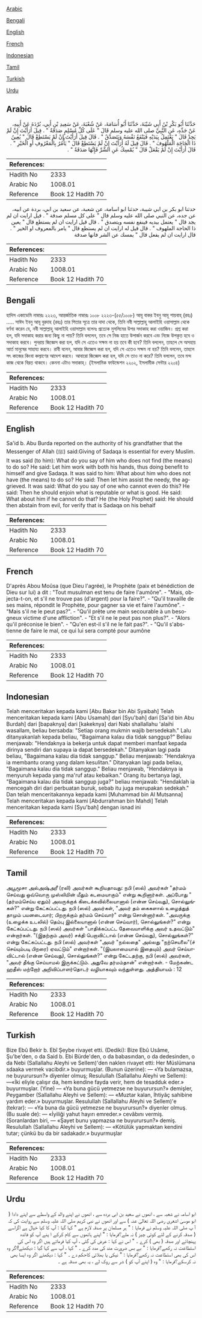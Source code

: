 [Arabic](#arabic)

[Bengali](#bengali)

[English](#english)

[French](#french)

[Indonesian](#indonesian)

[Tamil](#tamil)

[Turkish](#turkish)

[Urdu](#urdu)

## Arabic


<div dir="rtl" lang="ar" style={{fontSize:'larger',backgroundColor:'#f8f9fa',padding:20}}>
حَدَّثَنَا أَبُو بَكْرِ بْنُ أَبِي شَيْبَةَ، حَدَّثَنَا أَبُو أُسَامَةَ، عَنْ شُعْبَةَ، عَنْ سَعِيدِ بْنِ أَبِي، بُرْدَةَ عَنْ أَبِيهِ، عَنْ جَدِّهِ، عَنِ النَّبِيِّ صلى الله عليه وسلم قَالَ ‏"‏ عَلَى كُلِّ مُسْلِمٍ صَدَقَةٌ ‏"‏ ‏.‏ قِيلَ أَرَأَيْتَ إِنْ لَمْ يَجِدْ قَالَ ‏"‏ يَعْتَمِلُ بِيَدَيْهِ فَيَنْفَعُ نَفْسَهُ وَيَتَصَدَّقُ ‏"‏ ‏.‏ قَالَ قِيلَ أَرَأَيْتَ إِنْ لَمْ يَسْتَطِعْ قَالَ ‏"‏ يُعِينُ ذَا الْحَاجَةِ الْمَلْهُوفَ ‏"‏ ‏.‏ قَالَ قِيلَ لَهُ أَرَأَيْتَ إِنْ لَمْ يَسْتَطِعْ قَالَ ‏"‏ يَأْمُرُ بِالْمَعْرُوفِ أَوِ الْخَيْرِ ‏"‏ ‏.‏ قَالَ أَرَأَيْتَ إِنْ لَمْ يَفْعَلْ قَالَ ‏"‏ يُمْسِكُ عَنِ الشَّرِّ فَإِنَّهَا صَدَقَةٌ ‏"‏ ‏.‏
</div>
<div style={{backgroundColor:'#f8f9fa',padding:20, marginBottom: 10}}><table> <thead> <tr> <th>References:</th> <th></th> </tr> </thead> <tbody><tr><td>Hadith No</td><td>2333</td></tr><tr><td>Arabic No</td><td>1008.01</td></tr><tr><td>Reference</td><td>Book 12 Hadith 70</td></tr></tbody></table></div>


<div dir="rtl" lang="ar" style={{fontSize:'larger',backgroundColor:'#f8f9fa',padding:20}}>
حدثنا ابو بكر بن ابي شيبة، حدثنا ابو اسامة، عن شعبة، عن سعيد بن ابي، بردة عن ابيه، عن جده، عن النبي صلى الله عليه وسلم قال " على كل مسلم صدقة " . قيل ارايت ان لم يجد قال " يعتمل بيديه فينفع نفسه ويتصدق " . قال قيل ارايت ان لم يستطع قال " يعين ذا الحاجة الملهوف " . قال قيل له ارايت ان لم يستطع قال " يامر بالمعروف او الخير " . قال ارايت ان لم يفعل قال " يمسك عن الشر فانها صدقة
</div>
<div style={{backgroundColor:'#f8f9fa',padding:20, marginBottom: 10}}><table> <thead> <tr> <th>References:</th> <th></th> </tr> </thead> <tbody><tr><td>Hadith No</td><td>2333</td></tr><tr><td>Arabic No</td><td>1008.01</td></tr><tr><td>Reference</td><td>Book 12 Hadith 70</td></tr></tbody></table></div>

## Bengali


<div dir="ltr" lang="bn" style={{fontSize:'larger',backgroundColor:'#f8f9fa',padding:20}}>
হাদিস একাডেমি নাম্বারঃ ২২২৩, আন্তর্জাতিক নাম্বারঃ ১০০৮ ২২২৩-(৫৫/১০০৮) আবূ বাকর ইবনু আবূ শায়বাহ্ (রহঃ) ..... সাঈদ ইবনু আবূ বুরদাহ (রহঃ) তার পিতার সূত্রে তার দাদা থেকে, তিনি নবী সাল্লাল্লাহু আলাইহি ওয়াসাল্লাম থেকে বর্ণনা করেন যে, নবী সাল্লাল্লাহু আলাইহি ওয়াসাল্লাম বলেনঃ প্রত্যেক মুসলিমের উপর সদাকাহ করা ওয়াজিব। প্রশ্ন করা হল, যদি সদাকাহ করার জন্য কিছু না পায়? তিনি বললেন, তবে সে নিজ হাতে উপার্জন করবে এবং নিজে উপকৃত হবে ও সদাকাহ করবে। পুনরায় জিজ্ঞেস করা হল, যদি সে এতেও সক্ষম না হয় তবে কী হবে? তিনি বললেন, তাহলে সে অসহায় আর্ত মানুষের সাহায্য করবে। রাবী বলেন, আবার জিজ্ঞেস করা হল, যদি সে এতেও সক্ষম না হয়? তিনি বললেন, তাহলে সৎ কাজের কিংবা কল্যাণের আদেশ করবে। আবারো জিজ্ঞেস করা হল, যদি সে তাও না করে? তিনি বললেন, তবে মন্দ কাজ থেকে বিরত থাকবে। কেননা এটাও সদাকাহ্। (ইসলামিক ফাউন্ডেশন ২২০২, ইসলামীক সেন্টার ২২০৪)
</div>
<div style={{backgroundColor:'#f8f9fa',padding:20, marginBottom: 10}}><table> <thead> <tr> <th>References:</th> <th></th> </tr> </thead> <tbody><tr><td>Hadith No</td><td>2333</td></tr><tr><td>Arabic No</td><td>1008.01</td></tr><tr><td>Reference</td><td>Book 12 Hadith 70</td></tr></tbody></table></div>

## English


<div dir="ltr" lang="en" style={{fontSize:'larger',backgroundColor:'#f8f9fa',padding:20}}>
Sa'id b. Abu Burda reported on the authority of his grandfather that the Messenger of Allah (ﷺ) said:Giving of Sadaqa is essential for every Muslim. It was said (to him): What do you say of him who does not find (the means) to do so? He said: Let him work with both his hands, thus doing benefit to himself and give Sadaqa. It was said to him: What about him who does not have (the means) to do so? He said: Then let him assist the needy, the aggrieved. It was said: What do you say of one who cannot even do this? He said: Then he should enjoin what is reputable or what is good. He said: What about him if he cannot do that? He (the Holy Prophet) said: He should then abstain from evil, for verify that is Sadaqa on his behalf
</div>
<div style={{backgroundColor:'#f8f9fa',padding:20, marginBottom: 10}}><table> <thead> <tr> <th>References:</th> <th></th> </tr> </thead> <tbody><tr><td>Hadith No</td><td>2333</td></tr><tr><td>Arabic No</td><td>1008.01</td></tr><tr><td>Reference</td><td>Book 12 Hadith 70</td></tr></tbody></table></div>

## French


<div dir="ltr" lang="fr" style={{fontSize:'larger',backgroundColor:'#f8f9fa',padding:20}}>
D'après Abou Moûsa (que Dieu l'agrée), le Prophète (paix et bénédiction de Dieu sur lui) a dit : "Tout musulman est tenu de faire l'aumône". - "Mais, objecta-t-on, et s'il ne trouve pas (d'argent) pour la faire?". - "Qu'il travaille de ses mains, répondit le Prophète, pour gagner sa vie et faire l'aumône". - "Mais s'il ne le peut pas?". - "Qu'il prête une main secourable à un besogneux victime d'une affliction". - "Et s'il ne le peut pas non plus?". - "Alors qu'il préconise le bien". - "Qu'en est-il s'il ne le fait pas?". - "Qu'il s'abstienne de faire le mal, ce qui lui sera compté pour aumône
</div>
<div style={{backgroundColor:'#f8f9fa',padding:20, marginBottom: 10}}><table> <thead> <tr> <th>References:</th> <th></th> </tr> </thead> <tbody><tr><td>Hadith No</td><td>2333</td></tr><tr><td>Arabic No</td><td>1008.01</td></tr><tr><td>Reference</td><td>Book 12 Hadith 70</td></tr></tbody></table></div>

## Indonesian


<div dir="ltr" lang="id" style={{fontSize:'larger',backgroundColor:'#f8f9fa',padding:20}}>
Telah menceritakan kepada kami [Abu Bakar bin Abi Syaibah] Telah menceritakan kepada kami [Abu Usamah] dari [Syu'bah] dari [Sa'id bin Abu Burdah] dari [bapaknya] dari [kakeknya] dari Nabi shallallahu 'alaihi wasallam, beliau bersabda: "Setiap orang mukmin wajib bersedekah." Lalu ditanyakanlah kepada beliau, "Bagaimana kalau dia tidak sanggup?" Beliau menjawab: "Hendaknya ia bekerja untuk dapat memberi manfaat kepada dirinya sendiri dan supaya ia dapat bersedekah." Ditanyakan lagi pada beliau, "Bagaimana kalau dia tidak sanggup." Beliau menjawab: "Hendaknya ia membantu orang yang dalam kesulitan." Ditanyakan lagi pada beliau, "Bagaimana kalau dia tidak sanggup." Beliau menjawab, "Hendaknya ia menyuruh kepada yang ma'ruf atau kebaikan." Orang itu bertanya lagi, "Bagaimana kalau dia tidak sanggup juga?" beliau menjawab: "Hendaklah ia mencegah diri dari perbuatan buruk, sebab itu juga merupakan sedekah." Dan telah menceritakannya kepada kami [Muhammad bin Al Mutsanna] Telah menceritakan kepada kami [Abdurrahman bin Mahdi] Telah menceritakan kepada kami [Syu'bah] dengan isnad ini
</div>
<div style={{backgroundColor:'#f8f9fa',padding:20, marginBottom: 10}}><table> <thead> <tr> <th>References:</th> <th></th> </tr> </thead> <tbody><tr><td>Hadith No</td><td>2333</td></tr><tr><td>Arabic No</td><td>1008.01</td></tr><tr><td>Reference</td><td>Book 12 Hadith 70</td></tr></tbody></table></div>

## Tamil


<div dir="ltr" lang="ta" style={{fontSize:'larger',backgroundColor:'#f8f9fa',padding:20}}>
அபூமூசா அல்அஷ்அரீ (ரலி) அவர்கள் கூறியதாவது: நபி (ஸல்) அவர்கள் "தர்மம் செய்வது ஒவ்வொரு முஸ்லிமின் மீதும் கடமையாகும்" என்று கூறினார்கள். அப்போது "(தர்மம்செய்ய ஏதும்) அவருக்குக் கிடைக்கவில்லையானால் (என்ன செய்வது), சொல்லுங்கள்?" என்று கேட்கப்பட்டது. நபி (ஸல்) அவர்கள், "அவர் தம் கைகளால் உழைத்துத் தாமும் பயனடைவார்; பிறருக்கும் தர்மம் செய்வார்" என்று சொன்னார்கள். "அவருக்கு (உழைக்க உடலில்) தெம்பு இல்லையானால் (என்ன செய்வார்), சொல்லுங்கள்?" என்று கேட்கப்பட்டது. நபி (ஸல்) அவர்கள் "பாதிக்கப்பட்ட தேவையாளிக்கு அவர் உதவட்டும்" என்றார்கள். "(இதற்கும் அவர்) சக்தி பெறாவிட்டால் (என்ன செய்வது), சொல்லுங்கள்?" என்று கேட்கப்பட்டது. நபி (ஸல்) அவர்கள் "அவர் "நல்லதை" அல்லது "நற்செயலை"(ச் செய்யும்படி பிறரை) ஏவட்டும்" என்றார்கள். "(இயலாமையால் இதையும்) அவர் செய்யாவிட்டால் (என்ன செய்வது), சொல்லுங்கள்?" என்று கேட்டதற்கு, நபி (ஸல்) அவர்கள், "அவர் தீங்கு செய்யாமல் இருக்கட்டும். அதுவே தர்மம்தான்" என்றார்கள். - மேற்கண்ட ஹதீஸ் மற்றோர் அறிவிப்பாளர்தொடர் வழியாகவும் வந்துள்ளது. அத்தியாயம் : 12
</div>
<div style={{backgroundColor:'#f8f9fa',padding:20, marginBottom: 10}}><table> <thead> <tr> <th>References:</th> <th></th> </tr> </thead> <tbody><tr><td>Hadith No</td><td>2333</td></tr><tr><td>Arabic No</td><td>1008.01</td></tr><tr><td>Reference</td><td>Book 12 Hadith 70</td></tr></tbody></table></div>

## Turkish


<div dir="ltr" lang="tr" style={{fontSize:'larger',backgroundColor:'#f8f9fa',padding:20}}>
Bize Ebû Bekir b. Ebî Şeybe rivayet etti. (Dediki): Bize Ebû Usâme, Şu'be'den, o da Said b. Ebi Bürde'den, o da babasından, o da dedesinden, o da Nebi (Sallallahu Aleyhi ve SelIem)'den naklen rivayet etti: Her Müslümana sdaaka vermek vacibdir.» buyurmuşlar. (Bunun üzerine): — «Ya bulamazsa, ne buyurursun?» diyenler olmuş; Resulullah (Sallallahu Aleyhi ve Sellem): —«İki eliyle çalışır da, hem kendine fayda verir, hem de tesadduk eder.» buyurmuşlar. (Yine) — «Ya buna gücü yetmezse ne buyurursun?» demişler, Peygamber (Sallallahu Aleyhi ve Sellem): — «Muztar kalan, İhtiyâç sahibine yardım eder.» buyurmuşlar. Resulullah (Sallallahu Aleyhi ve Sellem)'e (tekrar): — «Ya buna da gücü yetmezse ne buyurursun?» diyenler olmuş. (Bu suale de): — «İyiliği yahut hayırı emreder.» cevâbını vermiş. (Soranlardan biri, — «Şayet bunu yapmazsa ne buyurursun?» demiş. Resulullah (Sallallahu Aleyhi ve Sellem): — «Kötülük yapmaktan kendini tutar; çünkü bu da bir sadakadır.» buyurmuşlar
</div>
<div style={{backgroundColor:'#f8f9fa',padding:20, marginBottom: 10}}><table> <thead> <tr> <th>References:</th> <th></th> </tr> </thead> <tbody><tr><td>Hadith No</td><td>2333</td></tr><tr><td>Arabic No</td><td>1008.01</td></tr><tr><td>Reference</td><td>Book 12 Hadith 70</td></tr></tbody></table></div>

## Urdu


<div dir="rtl" lang="ur" style={{fontSize:'larger',backgroundColor:'#f8f9fa',padding:20}}>
ابو اسامہ نے شعبہ سے ، انھوں نے سعید بن ابی بردہ سے ، انھوں نے اپنے والد کے واسطے سے اپنے دادا ( ابو موسیٰ اشعری رضی اللہ تعالیٰ عنہ ) سے اور انھوں نے نبی کریم صلی اللہ علیہ وسلم سے روایت کی کہ آ پ صلی اللہ علیہ وسلم نے فرمایا : " ہر مسلمان پر صدقہ لازم ہے " کہا گیا : آپ کا کیا خیال ہے اگراسے ( صدقہ کرنے کے لئے کوئی چیز ) نہ ملے؟فرمایا : " اپنے ہاتھوں سے کام کرکے ا پنے آپ کو فائدہ پہنچائے اور صدقہ ( بھی ) کرے ۔ " اس نے کہا : عرض کی گئی ، آپ کیا فرماتے ہیں اگر وہ اس کی استطاعت نہ رکھے؟فرمایا : " بے بس ضرورت مند کی مدد کرے ۔ " کہا ، آپ سے کہا گیا : دیکھئے!اگر وہ اس کی بھی استطاعت نہ رکھے؟فرمایا : " نیکی یا بھلائی کاحکم دے ۔ " کہا : دیکھئے اگر وہ ایسا بھی نہ کرسکے؟فرمایا : " وہ ( اپنے آپ کو ) شر سے روک لے ، یہ بھی صدقہ ہے ۔
</div>
<div style={{backgroundColor:'#f8f9fa',padding:20, marginBottom: 10}}><table> <thead> <tr> <th>References:</th> <th></th> </tr> </thead> <tbody><tr><td>Hadith No</td><td>2333</td></tr><tr><td>Arabic No</td><td>1008.01</td></tr><tr><td>Reference</td><td>Book 12 Hadith 70</td></tr></tbody></table></div>